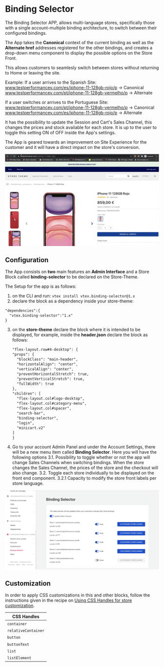 # Binding Selector 

The Binding Selector APP, allows multi-language stores, specifically those with a single account-multiple binding architecture, to switch between their configured bindings.

The App takes the **Canonical** context of the current binding as well as the **Alternate href**  addresses registered for the other bindings, and creates a drop-down menu component to display the possible options on the Store Front.

This allows customers to seamlesly switch between stores without returning to Home or leaving the site. 

Example:
If a user arrives to the Spanish Site:
    www.testperformancev.com/es/iphone-11-128gb-rojo/p -> Canonical
    www.testperformancev.com/pt/iphone-11-128gb-vermelho/p -> Alternate

If a user switches or arrives to the Portuguese Site:
    www.testperformancev.com/pt/iphone-11-128gb-vermelho/p -> Canonical
    www.testperformancev.com/es/iphone-11-128gb-rojo/p -> Alternate

It has the possibility to update the Session and Cart's Sales Channel, this changes the prices and stock available for each store. It is up to the user to toggle this setting ON of OFF inside the App's settings. 

The App is geared towards an improvement on Site Experience for the customer and it will have a direct impact on the store's conversion.  

![bindingfunctionality](/docs/bindingfunctionality.gif)


## Configuration

The App consists on **two** main features an **Admin Interface** and a Store Block called **binding-selector** to be declared on the Store-Theme. 

The Setup for the app is as follows:
1. on the CLI and run: ```vtex install vtex.binding-selector@1.x```
2. declare the block as a dependency inside your store-theme:

```
"dependencies":{
  "vtex.binding-selector":"1.x"
}
```

3. on the **store-theme** declare the block where it is intended to be displayed, for example, inside the **header.json** declare the block as follows:

    ```
    "flex-layout.row#4-desktop": {
    "props": {
      "blockClass": "main-header",
      "horizontalAlign": "center",
      "verticalAlign": "center",
      "preventHorizontalStretch": true,
      "preventVerticalStretch": true,
      "fullWidth": true
    },
    "children": [
      "flex-layout.col#logo-desktop",
      "flex-layout.col#category-menu",
      "flex-layout.col#spacer",
      "search-bar",
      "binding-selector",
      "login",
      "minicart.v2"
    ]
    }

3. Go to your account Admin Panel and under the Account Settings, there will be a new menu item called **Binding Selector**. Here you will have the following options
 3.1. Possibility to toggle whether or not the app will change Sales Channels when switching bindings. When the store changes the Sales Channel, the prices of the store and the checkout will also change.
 3.2. Toggle each store individually to be displayed on the front end component.
 3.2.1 Capacity to modify the store front labels per store language.

 ![adminfunctionality](/docs/admininterface.gif)


## Customization

In order to apply CSS customizations in this and other blocks, follow the instructions given in the recipe on [Using CSS Handles for store customization](https://vtex.io/docs/recipes/style/using-css-handles-for-store-customization).

| CSS Handles |
| --------------------- |
| `container` |
| `relativeContainer` |
| `button` |
| `buttonText` |
| `list` |
| `listElement` |
